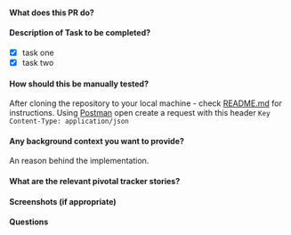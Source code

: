 #### What does this PR do?
<!-- A short description of what the pull request does -->

#### Description of Task to be completed?
<!-- Outline the tasks completed by the pr -->
- [x] task one
- [x] task two

#### How should this be manually tested?
After cloning the repository to your local machine - check
[README.md](README.md) for instructions. Using
[Postman](https://www.getpostman.com/) open create a request with this
header
`Key Content-Type: application/json`

#### Any background context you want to provide?
An reason behind the implementation.

#### What are the relevant pivotal tracker stories?
[](https://www.pivotaltracker.com/story/show/insert_story_id)

#### Screenshots (if appropriate)

#### Questions